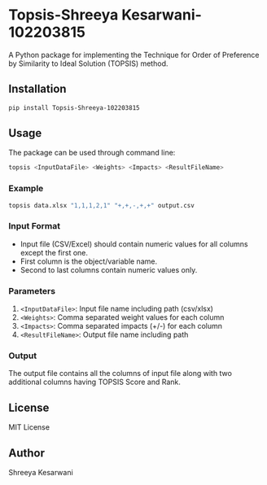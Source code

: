 # Topsis-Shreeya Kesarwani-102203815

A Python package for implementing the Technique for Order of Preference by Similarity to Ideal Solution (TOPSIS) method.

## Installation

```bash
pip install Topsis-Shreeya-102203815
```

## Usage

The package can be used through command line:

```bash
topsis <InputDataFile> <Weights> <Impacts> <ResultFileName>
```

### Example

```bash
topsis data.xlsx "1,1,1,2,1" "+,+,-,+,+" output.csv
```

### Input Format
* Input file (CSV/Excel) should contain numeric values for all columns except the first one.
* First column is the object/variable name.
* Second to last columns contain numeric values only.

### Parameters
1. `<InputDataFile>`: Input file name including path (csv/xlsx)
2. `<Weights>`: Comma separated weight values for each column
3. `<Impacts>`: Comma separated impacts (+/-) for each column
4. `<ResultFileName>`: Output file name including path

### Output
The output file contains all the columns of input file along with two additional columns having TOPSIS Score and Rank.

## License
MIT License

## Author
Shreeya Kesarwani